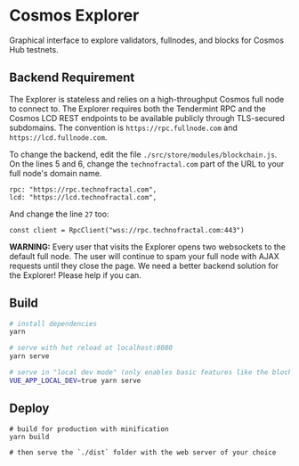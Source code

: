 # Cosmos Explorer

Graphical interface to explore validators, fullnodes, and blocks for Cosmos Hub testnets.

## Backend Requirement

The Explorer is stateless and relies on a high-throughput Cosmos full node to connect to. The Explorer requires both the Tendermint RPC and the Cosmos LCD REST endpoints to be available publicly through TLS-secured subdomains. The convention is `https://rpc.fullnode.com` and `https://lcd.fullnode.com`.

To change the backend, edit the file `./src/store/modules/blockchain.js`. On the lines 5 and 6, change the `technofractal.com` part of the URL to your full node's domain name. 

```
rpc: "https://rpc.technofractal.com",
lcd: "https://lcd.technofractal.com",
```

And change the line `27` too:

```
const client = RpcClient("wss://rpc.technofractal.com:443")
```

**WARNING:** Every user that visits the Explorer opens two websockets to the default full node. The user will continue to spam your full node with AJAX requests until they close the page. We need a better backend solution for the Explorer! Please help if you can.

## Build

```bash
# install dependencies
yarn

# serve with hot reload at localhost:8080
yarn serve

# serve in "local dev mode" (only enables basic features like the block explorer)
VUE_APP_LOCAL_DEV=true yarn serve
```

## Deploy

```
# build for production with minification
yarn build

# then serve the `./dist` folder with the web server of your choice
```


